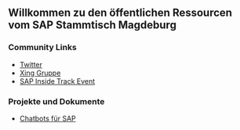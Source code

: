 ## Willkommen zu den öffentlichen Ressourcen vom SAP Stammtisch Magdeburg

### Community Links
- [Twitter](https://www.twitter.com/hashtag/sapstammtischmd)
- [Xing Gruppe](https://www.xing.com/communities/groups/sap-stammtisch-magdeburg-bb89-1104912)
- [SAP Inside Track Event](https://wiki.scn.sap.com/wiki/display/events)

### Projekte und Dokumente
- [Chatbots für SAP](chatbot_test.html) 
